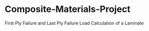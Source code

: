 # Composite-Materials-Project
First Ply Failure and Last Ply Failure Load Calculation of a Laminate
